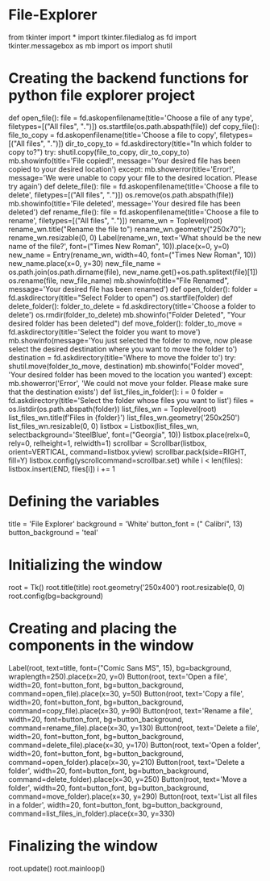 # File-Explorer
from tkinter import *
import tkinter.filedialog as fd
import tkinter.messagebox as mb
import os
import shutil
# Creating the backend functions for python file explorer project
def open_file():
   file = fd.askopenfilename(title='Choose a file of any type', filetypes=[("All files", "*.*")])
   os.startfile(os.path.abspath(file))
def copy_file():
   file_to_copy = fd.askopenfilename(title='Choose a file to copy', filetypes=[("All files", "*.*")])
   dir_to_copy_to = fd.askdirectory(title="In which folder to copy to?")
   try:
       shutil.copy(file_to_copy, dir_to_copy_to)
       mb.showinfo(title='File copied!', message='Your desired file has been copied to your desired location')
   except:
       mb.showerror(title='Error!', message='We were unable to copy your file to the desired location. Please try again')
def delete_file():
   file = fd.askopenfilename(title='Choose a file to delete', filetypes=[("All files", "*.*")])
   os.remove(os.path.abspath(file))
   mb.showinfo(title='File deleted', message='Your desired file has been deleted')
def rename_file():
   file = fd.askopenfilename(title='Choose a file to rename', filetypes=[("All files", "*.*")])
   rename_wn = Toplevel(root)
   rename_wn.title("Rename the file to")
   rename_wn.geometry("250x70"); rename_wn.resizable(0, 0)
   Label(rename_wn, text='What should be the new name of the file?', font=("Times New Roman", 10)).place(x=0, y=0)
   new_name = Entry(rename_wn, width=40, font=("Times New Roman", 10))
   new_name.place(x=0, y=30)
   new_file_name = os.path.join(os.path.dirname(file), new_name.get()+os.path.splitext(file)[1])
   os.rename(file, new_file_name)
   mb.showinfo(title="File Renamed", message='Your desired file has been renamed')
def open_folder():
   folder = fd.askdirectory(title="Select Folder to open")
   os.startfile(folder)
def delete_folder():
   folder_to_delete = fd.askdirectory(title='Choose a folder to delete')
   os.rmdir(folder_to_delete)
   mb.showinfo("Folder Deleted", "Your desired folder has been deleted")
def move_folder():
   folder_to_move = fd.askdirectory(title='Select the folder you want to move')
   mb.showinfo(message='You just selected the folder to move, now please select the desired destination where you want to move the folder to')
   destination = fd.askdirectory(title='Where to move the folder to')
   try:
       shutil.move(folder_to_move, destination)
       mb.showinfo("Folder moved", 'Your desired folder has been moved to the location you wanted')
   except:
       mb.showerror('Error', 'We could not move your folder. Please make sure that the destination exists')
def list_files_in_folder():
   i = 0
   folder = fd.askdirectory(title='Select the folder whose files you want to list')
   files = os.listdir(os.path.abspath(folder))
   list_files_wn = Toplevel(root)
   list_files_wn.title(f'Files in {folder}')
   list_files_wn.geometry('250x250')
   list_files_wn.resizable(0, 0)
   listbox = Listbox(list_files_wn, selectbackground='SteelBlue', font=("Georgia", 10))
   listbox.place(relx=0, rely=0, relheight=1, relwidth=1)
   scrollbar = Scrollbar(listbox, orient=VERTICAL, command=listbox.yview)
   scrollbar.pack(side=RIGHT, fill=Y)
   listbox.config(yscrollcommand=scrollbar.set)
   while i < len(files):
       listbox.insert(END, files[i])
       i += 1
# Defining the variables
title = 'File Explorer'
background = 'White'
button_font = (" Calibri", 13)
button_background = 'teal'
# Initializing the window
root = Tk()
root.title(title)
root.geometry('250x400')
root.resizable(0, 0)
root.config(bg=background)
# Creating and placing the components in the window
Label(root, text=title, font=("Comic Sans MS", 15), bg=background, wraplength=250).place(x=20, y=0)
Button(root, text='Open a file', width=20, font=button_font, bg=button_background, command=open_file).place(x=30, y=50)
Button(root, text='Copy a file', width=20, font=button_font, bg=button_background, command=copy_file).place(x=30, y=90)
Button(root, text='Rename a file', width=20, font=button_font, bg=button_background, command=rename_file).place(x=30, y=130)
Button(root, text='Delete a file', width=20, font=button_font, bg=button_background, command=delete_file).place(x=30, y=170)
Button(root, text='Open a folder', width=20, font=button_font, bg=button_background, command=open_folder).place(x=30, y=210)
Button(root, text='Delete a folder', width=20, font=button_font, bg=button_background, command=delete_folder).place(x=30, y=250)
Button(root, text='Move a folder', width=20, font=button_font, bg=button_background, command=move_folder).place(x=30, y=290)
Button(root, text='List all files in a folder', width=20, font=button_font, bg=button_background,
      command=list_files_in_folder).place(x=30, y=330)
# Finalizing the window
root.update()
root.mainloop()
